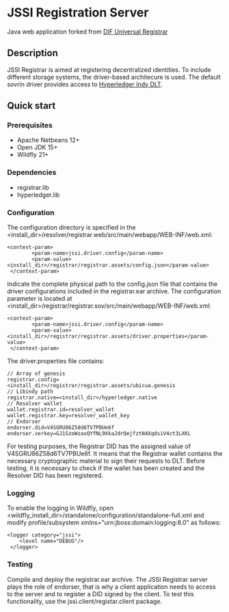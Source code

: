 # JSSI Registration Server
Java web application forked from [DIF Universal Registrar](https://github.com/decentralized-identity/universal-registrar)

## Description

JSSI Registrar is aimed at registering decentralized identities. To include different storage systems, the driver-based architecure is used. The default sovrin driver provides access to [Hyperledger Indy DLT](https://github.com/hyperledger/indy-sdk).

## Quick start

### Prerequisites
- Apache Netbeans 12+
- Open JDK 15+
- Wildfly 21+

### Dependencies
- registrar.lib
- hyperledger.lib

### Configuration
The configuration directory is specified in the <install_dir>/resolver/registrar.web/src/main/webapp/WEB-INF/web.xml:
```
<context-param>
        <param-name>jssi.driver.config</param-name>
        <param-value><install_dir>/registrar/registrar.assets/config.json</param-value>
 </context-param>
```
Indicate the complete physical path to the config.json file that contains the driver configurations included in the registrar.ear archive. The configuration parameter is located at <install_dir>/registrar/registrar.sov/src/main/webapp/WEB-INF/web.xml:

```
<context-param>
        <param-name>jssi.driver.config</param-name>
        <param-value><install_dir>/registrar/registrar.assets/driver.properties</param-value>
 </context-param>
```
The driver.properties file contains:
```
// Array of genesis
registrar.config=<install_dir>/registrar/registrar.assets/ubicua.genesis
// Libindy path
registrar.native=<install_dir>/hyperledger.native
// Resolver wallet
wallet.registrar.id=resolver_wallet
wallet.registrar.key=resolver_wallet_key
// Endorser
endorser.did=V4SGRU86Z58d6TV7PBUe6f
endorser.verkey=GJ1SzoWzavQYfNL9XkaJdrQejfztN4XqdsiV4ct3LXKL
```
For testing purposes, the Registrar DID has the assigned value of V4SGRU86Z58d6TV7PBUe6f. It means that the Registrar wallet contains the necessary cryptographic material to sign their requests to DLT. Before testing, it is necessary to check if the wallet has been created and the Resolver DID has been registered.

### Logging
To enable the logging in Wildfly, open <wildfly_install_dir>/standalone/configuration/standalone-full.xml and modify 
profile/subsystem xmlns="urn:jboss:domain:logging:8.0" as follows:
```
<logger category="jssi">
 	<level name="DEBUG"/>
 </logger>
 ```

### Testing
Compile and deploy the registrar.ear archive. The JSSI Registrar server plays the role of endorser, that is why a client application needs to access to the server and to register a DID signed by the client. To test this functionality, use the jssi.client/registar.client package.







